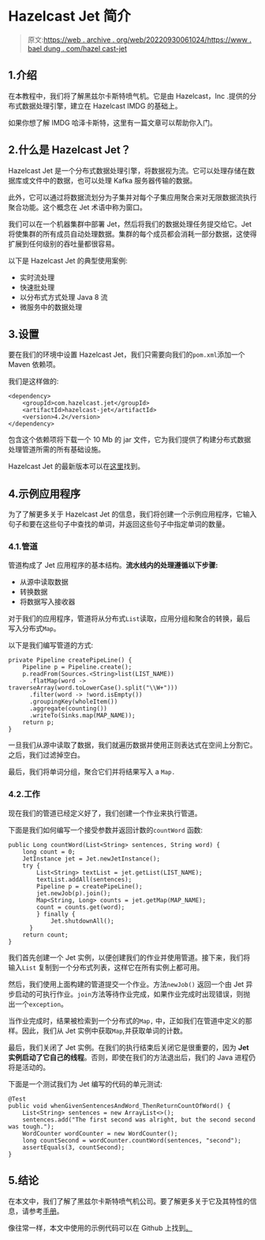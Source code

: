 # Hazelcast Jet 简介

> 原文:[https://web . archive . org/web/20220930061024/https://www . bael dung . com/hazel cast-jet](https://web.archive.org/web/20220930061024/https://www.baeldung.com/hazelcast-jet)

## 1.介绍

在本教程中，我们将了解黑兹尔卡斯特喷气机。它是由 Hazelcast，Inc .提供的分布式数据处理引擎，建立在 Hazelcast IMDG 的基础上。

如果你想了解 IMDG 哈泽卡斯特，这里有一篇文章可以帮助你入门。

## 2.什么是 Hazelcast Jet？

Hazelcast Jet 是一个分布式数据处理引擎，将数据视为流。它可以处理存储在数据库或文件中的数据，也可以处理 Kafka 服务器传输的数据。

此外，它可以通过将数据流划分为子集并对每个子集应用聚合来对无限数据流执行聚合功能。这个概念在 Jet 术语中称为窗口。

我们可以在一个机器集群中部署 Jet，然后将我们的数据处理任务提交给它。Jet 将使集群的所有成员自动处理数据。集群的每个成员都会消耗一部分数据，这使得扩展到任何级别的吞吐量都很容易。

以下是 Hazelcast Jet 的典型使用案例:

*   实时流处理
*   快速批处理
*   以分布式方式处理 Java 8 流
*   微服务中的数据处理

## 3.设置

要在我们的环境中设置 Hazelcast Jet，我们只需要向我们的`pom.xml`添加一个 Maven 依赖项。

我们是这样做的:

```
<dependency>
    <groupId>com.hazelcast.jet</groupId>
    <artifactId>hazelcast-jet</artifactId>
    <version>4.2</version>
</dependency>
```

包含这个依赖项将下载一个 10 Mb 的 jar 文件，它为我们提供了构建分布式数据处理管道所需的所有基础设施。

Hazelcast Jet 的最新版本可以在[这里](https://web.archive.org/web/20220626205850/https://search.maven.org/classic/#search%7Cga%7C1%7Chazelcast%20jet)找到。

## 4.示例应用程序

为了了解更多关于 Hazelcast Jet 的信息，我们将创建一个示例应用程序，它输入句子和要在这些句子中查找的单词，并返回这些句子中指定单词的数量。

### 4.1.管道

管道构成了 Jet 应用程序的基本结构。**流水线内的处理遵循以下步骤:**

*   从源中读取数据
*   转换数据
*   将数据写入接收器

对于我们的应用程序，管道将从分布式`List`读取，应用分组和聚合的转换，最后写入分布式`Map`。

以下是我们编写管道的方式:

```
private Pipeline createPipeLine() {
    Pipeline p = Pipeline.create();
    p.readFrom(Sources.<String>list(LIST_NAME))
      .flatMap(word -> traverseArray(word.toLowerCase().split("\\W+")))
      .filter(word -> !word.isEmpty())
      .groupingKey(wholeItem())
      .aggregate(counting())
      .writeTo(Sinks.map(MAP_NAME));
    return p;
}
```

一旦我们从源中读取了数据，我们就遍历数据并使用正则表达式在空间上分割它。之后，我们过滤掉空白。

最后，我们将单词分组，聚合它们并将结果写入 a `Map.`

### 4.2.工作

现在我们的管道已经定义好了，我们创建一个作业来执行管道。

下面是我们如何编写一个接受参数并返回计数的`countWord` 函数:

```
public Long countWord(List<String> sentences, String word) {
    long count = 0;
    JetInstance jet = Jet.newJetInstance();
    try {
        List<String> textList = jet.getList(LIST_NAME);
        textList.addAll(sentences);
        Pipeline p = createPipeLine();
        jet.newJob(p).join();
        Map<String, Long> counts = jet.getMap(MAP_NAME);
        count = counts.get(word);
        } finally {
            Jet.shutdownAll();
      }
    return count;
}
```

我们首先创建一个 Jet 实例，以便创建我们的作业并使用管道。接下来，我们将输入`List` 复制到一个分布式列表，这样它在所有实例上都可用。

然后，我们使用上面构建的管道提交一个作业。方法`newJob()` 返回一个由 Jet 异步启动的可执行作业。`join`方法等待作业完成，如果作业完成时出现错误，则抛出一个`exception`。

当作业完成时，结果被检索到一个分布式的`Map,` 中，正如我们在管道中定义的那样。因此，我们从 Jet 实例中获取`Map`,并获取单词的计数。

最后，我们关闭了 Jet 实例。在我们的执行结束后关闭它是很重要的，因为 **Jet 实例启动了它自己的线程**。否则，即使在我们的方法退出后，我们的 Java 进程仍将是活动的。

下面是一个测试我们为 Jet 编写的代码的单元测试:

```
@Test
public void whenGivenSentencesAndWord_ThenReturnCountOfWord() {
    List<String> sentences = new ArrayList<>();
    sentences.add("The first second was alright, but the second second was tough.");
    WordCounter wordCounter = new WordCounter();
    long countSecond = wordCounter.countWord(sentences, "second");
    assertEquals(3, countSecond);
}
```

## 5.结论

在本文中，我们了解了黑兹尔卡斯特喷气机公司。要了解更多关于它及其特性的信息，请参考[手册](https://web.archive.org/web/20220626205850/https://docs.hazelcast.com/imdg/4.2/)。

像往常一样，本文中使用的示例代码可以在 Github 上找到[。](https://web.archive.org/web/20220626205850/https://github.com/eugenp/tutorials/tree/master/hazelcast)